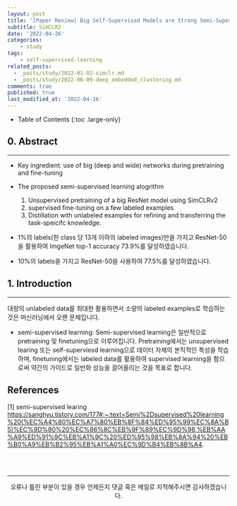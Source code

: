 ```yaml
---
layout: post
title: '[Paper Review] Big Self-Supervised Models are Strong Semi-Supervised Learners'
subtitle: SimCLR2
date: '2022-04-26'
categories:
    - study
tags:
    - self-supervised-learning
related_posts:
  - _posts/study/2022-01-02-simclr.md
  - _posts/study/2022-06-09-deep_embedded_clustering.md
comments: true
published: true
last_modified_at: '2022-04-26'
---
```


- Table of Contents
{:toc .large-only}

## 0. Abstract

***

- Key ingredient: use of big (deep and wide) networks during pretraining and fine-tuning

- The proposed semi-supervised learning alogrithm
    1. Unsupervised pretraining of a big ResNet model using SimCLRv2
    2. supervised fine-tuning on a few labeled examples
    3. Distillation with unlabeled examples for refining and transferring the task-speicifc knowledge.

- 1%의 labels(한 class 당 13개 이하의 labeled images)만을 가지고 ResNet-50을 활용하여 ImgeNet top-1 accuracy 73.9%를 달성하였습니다.
- 10%의 labels을 가지고 ResNet-50을 사용하여 77.5%를 달성하였습니다. 

## 1. Introduction

***
대량의 unlabeled data를 최대한 활용하면서 소량의 labeled examples로 학습하는 것은 머신러닝에서 오랜 문제입니다.
- semi-supervised learning:
Semi-supervised learning은 일반적으로 pretraining 및 finetuning으로 이루어집니다.
Pretraining에서는 unsupervised learing 또는 self-superviesd learning으로 데이터 자체의 본직적인 특성을 학습하며,
finetuning에서는 labeled data를 활용하여 supervised learning을 함으로써 약간의 가이드로 일반화 성능을 끌어올리는 것을 목표로 합니다.



## References
[1] semi-supervised learing
https://sanghyu.tistory.com/177#:~:text=Semi%2Dsupervised%20learning%20(%EC%A4%80%EC%A7%80%EB%8F%84%ED%95%99%EC%8A%B5)%EC%9D%80%20%EC%86%8C%EB%9F%89%EC%9D%98,%EB%AA%A9%ED%91%9C%EB%A1%9C%20%ED%95%98%EB%8A%94%20%EB%B0%A9%EB%B2%95%EB%A1%A0%EC%9D%B4%EB%8B%A4.


<br>
<br>

***

<center>오류나 틀린 부분이 있을 경우 언제든지 댓글 혹은 메일로 지적해주시면 감사하겠습니다.</center>